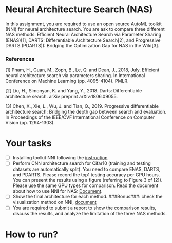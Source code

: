 # Neural Architecture Search (NAS)
In this assignment, you are required to use an open source AutoML toolkit (NNI) for neural architecture search. You are ask to compare three different NAS methods:
Efficient Neural Architecture Search via Parameter Sharing (ENAS)[1], DARTS: Differentiable Architecture Search[2], and Progressive DARTS (PDARTS)): Bridging the Optimization Gap for NAS in the Wild[3].

### References 
[1] Pham, H., Guan, M., Zoph, B., Le, Q. and Dean, J., 2018, July. Efficient neural architecture search via parameters sharing. In International Conference on Machine Learning (pp. 4095-4104). PMLR.

[2] Liu, H., Simonyan, K. and Yang, Y., 2018. Darts: Differentiable architecture search. arXiv preprint arXiv:1806.09055.

[3] Chen, X., Xie, L., Wu, J. and Tian, Q., 2019. Progressive differentiable architecture search: Bridging the depth gap between search and evaluation. In Proceedings of the IEEE/CVF International Conference on Computer Vision (pp. 1294-1303).

# Your tasks
- [ ] Installing toolkit NNI following the [instruction](https://nni.readthedocs.io/en/stable/Tutorial/InstallationLinux.html#installation) 
- [ ] Perform CNN architecture search for Cifar10 (training and testing datasets are automatically split). You need to compare ENAS, DARTS, and PDARTS. Please record the top1 testing accuracy per GPU hours. You can present the results using a figure (referring to Figure 3 of [2]). Please use the same GPU types for comparison. Read the document about how to use NNI for NAS: [Document](https://nni.readthedocs.io/en/stable/nas.html).
- [ ] Show the final architecture for each method. ###Bonus###: check the visualization method on NNI, [document](https://nni.readthedocs.io/en/stable/NAS/Visualization.html?highlight=visualizationhttps://nni.readthedocs.io/en/stable/NAS/Visualization.html?highlight=visualization)
- [ ] You are required to submit a report to show the comparison results, discuss the results, and analyze the limitation of the three NAS methods.

# How to run?
